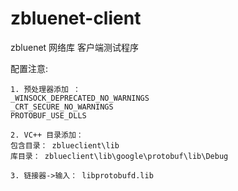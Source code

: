 # zbluenet-client
zbluenet 网络库 客户端测试程序

配置注意:
```
1. 预处理器添加 ： 
_WINSOCK_DEPRECATED_NO_WARNINGS
_CRT_SECURE_NO_WARNINGS
PROTOBUF_USE_DLLS

2. VC++ 目录添加：
包含目录： zblueclient\lib
库目录： zblueclient\lib\google\protobuf\lib\Debug

3. 链接器->输入： libprotobufd.lib
```